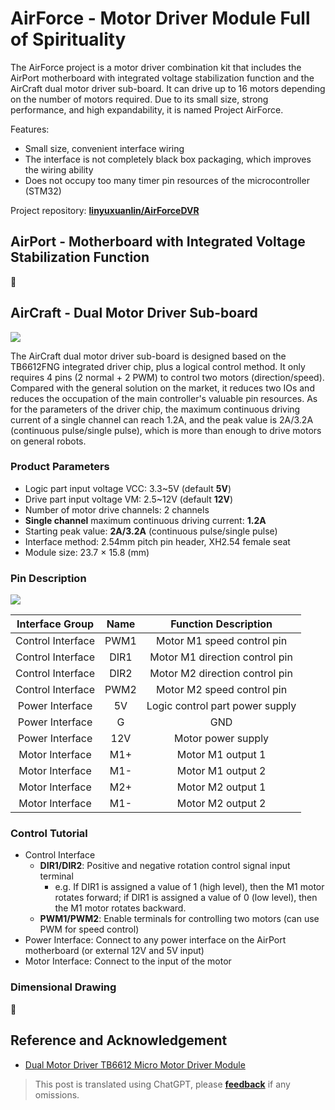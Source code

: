 # AirForce - Motor Driver Module Full of Spirituality

The AirForce project is a motor driver combination kit that includes the AirPort motherboard with integrated voltage stabilization function and the AirCraft dual motor driver sub-board. It can drive up to 16 motors depending on the number of motors required. Due to its small size, strong performance, and high expandability, it is named Project AirForce.

Features:

- Small size, convenient interface wiring
- The interface is not completely black box packaging, which improves the wiring ability
- Does not occupy too many timer pin resources of the microcontroller (STM32)

Project repository: [**linyuxuanlin/AirForceDVR**](https://github.com/linyuxuanlin/AirForceDVR)

## AirPort - Motherboard with Integrated Voltage Stabilization Function

🚧

## AirCraft - Dual Motor Driver Sub-board

![](https://img.wiki-power.com/d/wiki-media/img/20201101231734.jpg)

The AirCraft dual motor driver sub-board is designed based on the TB6612FNG integrated driver chip, plus a logical control method. It only requires 4 pins (2 normal + 2 PWM) to control two motors (direction/speed). Compared with the general solution on the market, it reduces two IOs and reduces the occupation of the main controller's valuable pin resources. As for the parameters of the driver chip, the maximum continuous driving current of a single channel can reach 1.2A, and the peak value is 2A/3.2A (continuous pulse/single pulse), which is more than enough to drive motors on general robots.

### Product Parameters

- Logic part input voltage VCC: 3.3~5V (default **5V**)
- Drive part input voltage VM: 2.5~12V (default **12V**)
- Number of motor drive channels: 2 channels
- **Single channel** maximum continuous driving current: **1.2A**
- Starting peak value: **2A/3.2A** (continuous pulse/single pulse)
- Interface method: 2.54mm pitch pin header, XH2.54 female seat
- Module size: 23.7 × 15.8 (mm)

### Pin Description

![](https://img.wiki-power.com/d/wiki-media/img/20201022104033.png)

|  Interface Group  | Name |      Function Description       |
| :---------------: | :--: | :-----------------------------: |
| Control Interface | PWM1 |   Motor M1 speed control pin    |
| Control Interface | DIR1 | Motor M1 direction control pin  |
| Control Interface | DIR2 | Motor M2 direction control pin  |
| Control Interface | PWM2 |   Motor M2 speed control pin    |
|  Power Interface  |  5V  | Logic control part power supply |
|  Power Interface  |  G   |               GND               |
|  Power Interface  | 12V  |       Motor power supply        |
|  Motor Interface  | M1+  |        Motor M1 output 1        |
|  Motor Interface  | M1-  |        Motor M1 output 2        |
|  Motor Interface  | M2+  |        Motor M2 output 1        |
|  Motor Interface  | M1-  |        Motor M2 output 2        |

### Control Tutorial

- Control Interface
  - **DIR1/DIR2**: Positive and negative rotation control signal input terminal
    - e.g. If DIR1 is assigned a value of 1 (high level), then the M1 motor rotates forward; if DIR1 is assigned a value of 0 (low level), then the M1 motor rotates backward.
  - **PWM1/PWM2**: Enable terminals for controlling two motors (can use PWM for speed control)
- Power Interface: Connect to any power interface on the AirPort motherboard (or external 12V and 5V input)
- Motor Interface: Connect to the input of the motor

### Dimensional Drawing

🚧

## Reference and Acknowledgement

- [Dual Motor Driver TB6612 Micro Motor Driver Module](https://wiki.dfrobot.com.cn/_SKU_DRI0044_Dual_Motor_Driver__TB6612__%E5%BE%AE%E5%9E%8B%E7%94%B5%E6%9C%BA%E9%A9%B1%E5%8A%A8%E6%A8%A1%E5%9D%97)

> This post is translated using ChatGPT, please [**feedback**](https://github.com/linyuxuanlin/Wiki_MkDocs/issues/new) if any omissions.
